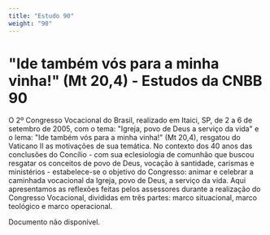 ```yaml
---
title: "Estudo 90"
weight: "90"
---
```


# "Ide também vós para a minha vinha!" (Mt 20,4) - Estudos da CNBB 90

O 2⁠º Congresso Vocacional do Brasil, realizado em Itaici, SP, de 2 a 6 de setembro de 2005, com o tema: "Igreja, povo de Deus a serviço da vida" e o lema: "Ide também vós para a minha vinha!" (Mt 20,4), resgatou do Vaticano II as motivações de sua temática. No contexto dos 40 anos das conclusões do Concílio - com sua eclesiologia de comunhão que buscou resgatar os conceitos de povo de Deus, vocação à santidade, carismas e ministérios - estabelece-se o objetivo do Congresso: animar e celebrar a caminhada vocacional da Igreja, povo de Deus, a serviço da vida. Aqui apresentamos as reflexões feitas pelos assessores durante a realização do Congresso Vocacional, divididas em três partes: marco situacional, marco teológico e marco operacional.

Documento não disponível.
